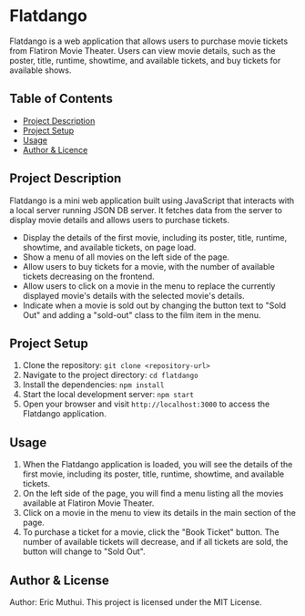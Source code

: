 # Flatdango

Flatdango is a web application that allows users to purchase movie tickets from Flatiron Movie Theater. Users can view movie details, such as the poster, title, runtime, showtime, and available tickets, and buy tickets for available shows.

## Table of Contents
- [Project Description](#project-description)
- [Project Setup](#project-setup)
- [Usage](#usage)
- [Author & Licence](#author--license)

## Project Description

Flatdango is a mini web application built using JavaScript that interacts with a local server running JSON DB server. It fetches data from the server to display movie details and allows users to purchase tickets.

- Display the details of the first movie, including its poster, title, runtime, showtime, and available tickets, on page load.
- Show a menu of all movies on the left side of the page.
- Allow users to buy tickets for a movie, with the number of available tickets decreasing on the frontend.
- Allow users to click on a movie in the menu to replace the currently displayed movie's details with the selected movie's details.
- Indicate when a movie is sold out by changing the button text to "Sold Out" and adding a "sold-out" class to the film item in the menu.

## Project Setup

1. Clone the repository: `git clone <repository-url>`
2. Navigate to the project directory: `cd flatdango`
3. Install the dependencies: `npm install`
4. Start the local development server: `npm start`
5. Open your browser and visit `http://localhost:3000` to access the Flatdango application.

## Usage

1. When the Flatdango application is loaded, you will see the details of the first movie, including its poster, title, runtime, showtime, and available tickets.
2. On the left side of the page, you will find a menu listing all the movies available at Flatiron Movie Theater.
3. Click on a movie in the menu to view its details in the main section of the page.
4. To purchase a ticket for a movie, click the "Book Ticket" button. The number of available tickets will decrease, and if all tickets are sold, the button will change to "Sold Out".

## Author & License
Author: Eric Muthui.
This project is licensed under the MIT License.